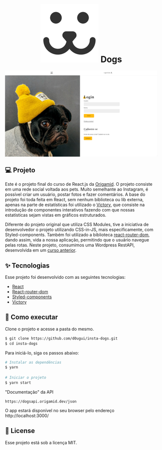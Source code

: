 <h1 align="center" width="64">
   <img src="public/logo192.png"> Dogs
</h1>

<img align="center" src="src/assets/tela.png" alt="Dogs">

## 💻 Projeto

Este é o projeto final do curso de React.js da [Origamid](https://www.origamid.com/curso/react-completo/). O projeto consiste em uma rede social voltada aos pets. Muito semelhante ao Instagram, é possível criar um usuário, postar fotos e fazer comentários. A base do projeto foi toda feita em React, sem nenhum biblioteca ou lib externa, apenas na parte de estatísticas foi utilizado o [Victory](https://github.com/FormidableLabs/victory), que consiste na introdução de componentes interativos fazendo com que nossas estatísticas sejam vistas em gráficos estruturados.

Diferente do projeto original que utiliza CSS Modules, tive a iniciativa de desenvolvedor o projeto utilizando CSS-in-JS, mais especificamente, com Styled-components. Também foi utilizado a biblioteca [react-router-dom](https://github.com/remix-run/react-router), dando assim, vida a nossa aplicação, permitindo que o usuário navegue pelas rotas. Neste projeto, consumimos uma Wordpress RestAPI, desenvolvida em um [curso anterior](https://www.origamid.com/curso/wordpress-rest-api-dogs).

## ✨ Tecnologias

Esse projeto foi desenvolvido com as seguintes tecnologias:

- [React](https://reactjs.org)
- [React-router-dom](https://github.com/remix-run/react-router)
- [Styled-components](https://styled-components.com/)
- [Victory](https://github.com/FormidableLabs/victory)

## 🚀 Como executar

Clone o projeto e acesse a pasta do mesmo.

```bash
$ git clone https://github.com/d0ugui/insta-dogs.git
$ cd insta-dogs
```

Para iniciá-lo, siga os passos abaixo:

```bash
# Instalar as dependências
$ yarn

# Iniciar o projeto
$ yarn start
```

"Documentação" da API

```base
https://dogsapi.origamid.dev/json
```

O app estará disponível no seu browser pelo endereço http://localhost:3000/

## 📝 License

Esse projeto está sob a licença MIT.
